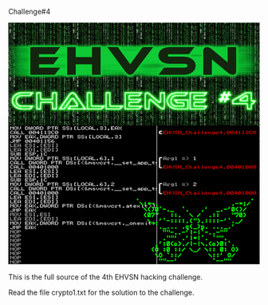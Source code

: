 Challenge#4

![alt text](https://github.com/aeneasoftroy/ehvsn-hack-challenge-4/blob/master/challenge4.png)


This is the full source of the 4th EHVSN hacking challenge.

Read the file crypto1.txt for the solution to the challenge.


